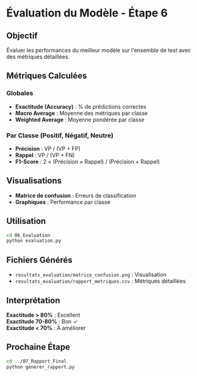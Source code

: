 # Évaluation du Modèle - Étape 6

## Objectif

Évaluer les performances du meilleur modèle sur l'ensemble de test avec des métriques détaillées.

## Métriques Calculées

### Globales
- **Exactitude (Accuracy)** : % de prédictions correctes
- **Macro Average** : Moyenne des métriques par classe
- **Weighted Average** : Moyenne pondérée par classe

### Par Classe (Positif, Négatif, Neutre)
- **Précision** : VP / (VP + FP)
- **Rappel** : VP / (VP + FN)
- **F1-Score** : 2 × (Précision × Rappel) / (Précision + Rappel)

## Visualisations

- **Matrice de confusion** : Erreurs de classification
- **Graphiques** : Performance par classe

## Utilisation

```bash
cd 06_Evaluation
python evaluation.py
```

## Fichiers Générés

- `resultats_evaluation/matrice_confusion.png` : Visualisation
- `resultats_evaluation/rapport_metriques.csv` : Métriques détaillées

## Interprétation

**Exactitude > 80%** : Excellent   
**Exactitude 70-80%** : Bon ✓  
**Exactitude < 70%** : À améliorer 

## Prochaine Étape

```bash
cd ../07_Rapport_Final
python generer_rapport.py
```


